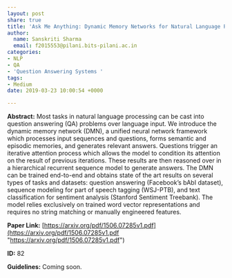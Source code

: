 ```yaml
---
layout: post
share: true
title: 'Ask Me Anything: Dynamic Memory Networks for Natural Language Processing'
author:
  name: Sanskriti Sharma
  email: f2015553@pilani.bits-pilani.ac.in
categories:
- NLP
- QA
- 'Question Answering Systems '
tags:
- Medium
date: 2019-03-23 10:00:54 +0000

---
```

**Abstract:** Most tasks in natural language processing can be cast into question answering (QA) problems over language input. We introduce the dynamic memory network (DMN), a unified neural network framework which processes input sequences and questions, forms semantic and episodic memories, and generates relevant answers. Questions trigger an iterative attention process which allows the model to condition its attention on the result of previous iterations. These results are then reasoned over in a hierarchical recurrent sequence model to generate answers. The DMN can be trained end-to-end and obtains state of the art results on several types of tasks and datasets: question answering (Facebook’s bAbI dataset), sequence modeling for part of speech tagging (WSJ-PTB), and text classification for sentiment analysis (Stanford Sentiment Treebank). The model relies exclusively on trained word vector representations and requires no string matching or manually engineered features.

**Paper Link:** [https://arxiv.org/pdf/1506.07285v1.pdf](https://arxiv.org/pdf/1506.07285v1.pdf "https://arxiv.org/pdf/1506.07285v1.pdf")

**ID:** 82

**Guidelines:** Coming soon.